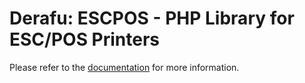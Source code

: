 # Derafu: ESCPOS - PHP Library for ESC/POS Printers

Please refer to the [documentation](https://www.derafu.dev/docs/ui/escpos) for more information.
